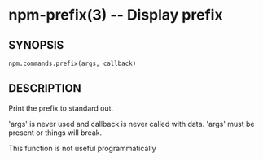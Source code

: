 npm-prefix(3) -- Display prefix
===============================

## SYNOPSIS

    npm.commands.prefix(args, callback)

## DESCRIPTION

Print the prefix to standard out.

'args' is never used and callback is never called with data.
'args' must be present or things will break.

This function is not useful programmatically
